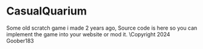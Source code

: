# CasualQuarium
Some old scratch game i made 2 years ago, Source code is here so you can implement
the game into your website or mod it.
  \Copyright 2024 Goober183

